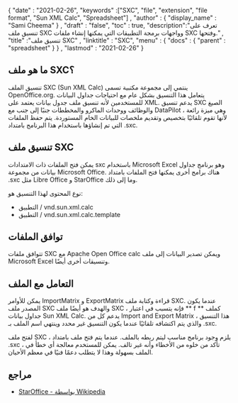 {
  "date" : "2021-02-26",
  "keywords" :["SXC", "file", "extension", "file format", "Sun XML Calc", "Spreadsheet"] ,
  "author" : {
    "display_name" : "Sami Cheema"
} ,
  "draft" : "false",
  "toc" : true,
  "description":"تعرف على تنسيق ملف SXC وواجهات برمجة التطبيقات التي يمكنها إنشاء ملفات SXC وفتحها." ,
  "title" :"تنسيق ملف SXC" ,
  "linktitle" : "SXC",
  "menu" : {
    "docs" : {
      "parent" : "spreadsheet"
}
} ,
  "lastmod" : "2021-02-26"
}

## ما هو ملف SXC؟ ##

تنسيق الملف SXC (Sun XML Calc) ينتمي إلى مجموعة مكتبية تسمى OpenOffice.org. يتعامل هذا التنسيق بشكل عام مع احتياجات جداول البيانات للمستخدمين لأنه تنسيق ملف جدول بيانات يعتمد على XML. يدعم تنسيق SXC الصيغ والوظائف ووحدات الماكرو والمخططات جنبًا إلى جنب مع DataPilot ، وهي ميزة رائعة لأنها تقوم تلقائيًا بتخصيص وتقديم ملخصات للبيانات الخام المستوردة. يتم حفظ الملفات التي تم إنشاؤها باستخدام هذا البرنامج بامتداد .sxc.


## تنسيق ملف SXC ##

يمكن فتح الملفات ذات الامتدادات sxc باستخدام Microsoft Excel وهو برنامج جداول بيانات من مجموعة Microsoft Office. هناك برامج أخرى يمكنها فتح الملفات بامتداد .sxc مثل Libre Office و StarOffice وما إلى ذلك.

نوع المحتوى لهذا التنسيق هو:

* التطبيق / vnd.sun.xml.calc
* التطبيق / vnd.sun.xml.calc.template

## توافق الملفات ##

تتوافق ملفات SXC مع Apache Open Office calc ويمكن تصدير البيانات إلى ملف Microsoft Excel وتنسيقات أخرى أيضًا.

## التعامل مع الملف ##

يمكن للأوامر ImportMatrix و ExportMatrix قراءة وكتابة ملف SXC. عندما يكون المصدر ملف SXC والهدف هو أيضًا ملف SXC ، فإنه يتسبب في اعتبار ** f ** كملف جداول بيانات Sun XML Calc. يدعم كل من Import and Export Matrix هذا التنسيق ، والذي يتم اكتشافه تلقائيًا عندما يكون التنسيق غير محدد وينتهي اسم الملف بـ .sxc.

لفتح ملف SXC ، يلزم وجود برنامج مناسب ليتم ربطه بالملف. عندما يتم فتح ملف بامتداد .sxc ، تأكد من خلوه من الأخطاء وأنه غير تالف. يمكن للمستخدم معالجة أي خطأ في الملف بسهولة وهذا لا يتطلب دعمًا فنيًا في معظم الأحيان.


## مراجع ##

* [StarOffice - بواسطة Wikipedia](https://en.wikipedia.org/wiki/StarOffice)


